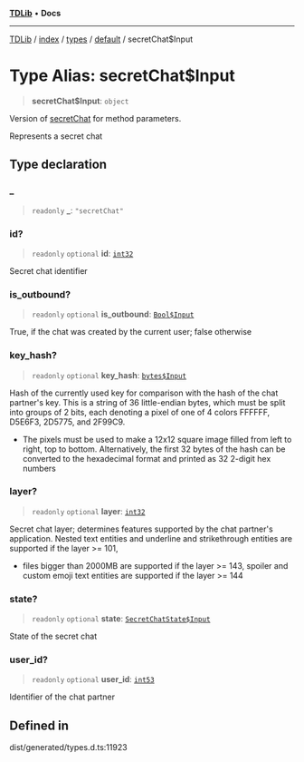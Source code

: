 [**TDLib**](../../../../../../README.md) • **Docs**

***

[TDLib](../../../../../../modules.md) / [index](../../../../../README.md) / [types](../../../README.md) / [default](../README.md) / secretChat$Input

# Type Alias: secretChat$Input

> **secretChat$Input**: `object`

Version of [secretChat](secretChat-1.md) for method parameters.

Represents a secret chat

## Type declaration

### \_

> `readonly` **\_**: `"secretChat"`

### id?

> `readonly` `optional` **id**: [`int32`](int32-1.md)

Secret chat identifier

### is\_outbound?

> `readonly` `optional` **is\_outbound**: [`Bool$Input`](Bool$Input.md)

True, if the chat was created by the current user; false otherwise

### key\_hash?

> `readonly` `optional` **key\_hash**: [`bytes$Input`](bytes$Input-1.md)

Hash of the currently used key for comparison with the hash of the chat partner's key. This is a string of 36 little-endian bytes, which must be split into groups of 2 bits, each denoting a pixel of one of 4 colors FFFFFF, D5E6F3, 2D5775, and 2F99C9.

- The pixels must be used to make a 12x12 square image filled from left to right, top to bottom. Alternatively, the first 32 bytes of the hash can be converted to the hexadecimal format and printed as 32 2-digit hex numbers

### layer?

> `readonly` `optional` **layer**: [`int32`](int32-1.md)

Secret chat layer; determines features supported by the chat partner's application. Nested text entities and underline and strikethrough entities are supported if the layer >= 101,

- files bigger than 2000MB are supported if the layer >= 143, spoiler and custom emoji text entities are supported if the layer >= 144

### state?

> `readonly` `optional` **state**: [`SecretChatState$Input`](SecretChatState$Input.md)

State of the secret chat

### user\_id?

> `readonly` `optional` **user\_id**: [`int53`](int53-1.md)

Identifier of the chat partner

## Defined in

dist/generated/types.d.ts:11923

